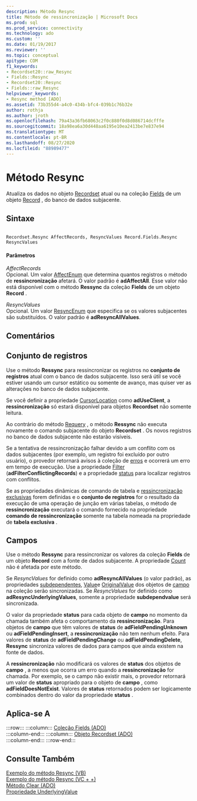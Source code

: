 ```yaml
---
description: Método Resync
title: Método de ressincronização | Microsoft Docs
ms.prod: sql
ms.prod_service: connectivity
ms.technology: ado
ms.custom: ''
ms.date: 01/19/2017
ms.reviewer: ''
ms.topic: conceptual
apitype: COM
f1_keywords:
- Recordset20::raw_Resync
- Fields::Resync
- Recordset20::Resync
- Fields::raw_Resync
helpviewer_keywords:
- Resync method [ADO]
ms.assetid: 73b355d4-a4c0-434b-bfc4-039b1c76b32e
author: rothja
ms.author: jroth
ms.openlocfilehash: 79a43a36fb68063c2f0c880f0d8d086714dcfffe
ms.sourcegitcommit: 18a98ea6a30d448aa6195e10ea2413be7e837e94
ms.translationtype: MT
ms.contentlocale: pt-BR
ms.lasthandoff: 08/27/2020
ms.locfileid: "88989477"
---
```

# <a name="resync-method"></a>Método Resync
Atualiza os dados no objeto [Recordset](./recordset-object-ado.md) atual ou na coleção [Fields](./fields-collection-ado.md) de um objeto [Record](./record-object-ado.md) , do banco de dados subjacente.  
  
## <a name="syntax"></a>Sintaxe  
  
```  
  
Recordset.Resync AffectRecords, ResyncValues Record.Fields.Resync ResyncValues  
```  
  
#### <a name="parameters"></a>Parâmetros  
 *AffectRecords*  
 Opcional. Um valor [AffectEnum](./affectenum.md) que determina quantos registros o método de **ressincronização** afetará. O valor padrão é **adAffectAll**. Esse valor não está disponível com o método **Ressync** da coleção **Fields** de um objeto **Record** .  
  
 *ResyncValues*  
 Opcional. Um valor [ResyncEnum](./resyncenum.md) que especifica se os valores subjacentes são substituídos. O valor padrão é **adResyncAllValues**.  
  
## <a name="remarks"></a>Comentários  
  
## <a name="recordset"></a>Conjunto de registros  
 Use o método **Ressync** para ressincronizar os registros no **conjunto de registros** atual com o banco de dados subjacente. Isso será útil se você estiver usando um cursor estático ou somente de avanço, mas quiser ver as alterações no banco de dados subjacente.  
  
 Se você definir a propriedade [CursorLocation](./cursorlocation-property-ado.md) como **adUseClient**, a **ressincronização** só estará disponível para objetos **Recordset** não somente leitura.  
  
 Ao contrário do método [Requery](./requery-method.md) , o método **Ressync** não executa novamente o comando subjacente do objeto **Recordset** . Os novos registros no banco de dados subjacente não estarão visíveis.  
  
 Se a tentativa de ressincronização falhar devido a um conflito com os dados subjacentes (por exemplo, um registro foi excluído por outro usuário), o provedor retornará avisos à coleção de [erros](./errors-collection-ado.md) e ocorrerá um erro em tempo de execução. Use a propriedade [Filter](./filter-property.md) (**adFilterConflictingRecords**) e a propriedade [status](./status-property-ado-recordset.md) para localizar registros com conflitos.  
  
 Se as propriedades dinâmicas de comando de tabela e [ressincronização](./resync-command-property-dynamic-ado.md) [exclusivas](./unique-table-unique-schema-unique-catalog-properties-dynamic-ado.md) forem definidas e o **conjunto de registros** for o resultado da execução de uma operação de junção em várias tabelas, o método de **ressincronização** executará o comando fornecido na propriedade **comando de ressincronização** somente na tabela nomeada na propriedade de **tabela exclusiva** .  
  
## <a name="fields"></a>Campos  
 Use o método **Ressync** para ressincronizar os valores da coleção **Fields** de um objeto **Record** com a fonte de dados subjacente. A propriedade [Count](./count-property-ado.md) não é afetada por este método.  
  
 Se *ResyncValues* for definido como **adResyncAllValues** (o valor padrão), as propriedades [subdependentes](./underlyingvalue-property.md), [Value](./value-property-ado.md)e [OriginalValue](./originalvalue-property-ado.md) dos objetos de [campo](./field-object.md) na coleção serão sincronizadas. Se *ResyncValues* for definido como **adResyncUnderlyingValues**, somente a propriedade **subdependvalue** será sincronizada.  
  
 O valor da propriedade **status** para cada objeto de **campo** no momento da chamada também afeta o comportamento da **ressincronização**. Para objetos de **campo** que têm valores de **status** de **adFieldPendingUnknown** ou **adFieldPendingInsert**, a **ressincronização** não tem nenhum efeito. Para valores de **status** de **adFieldPendingChange** ou **adFieldPendingDelete**, **Ressync** sincroniza valores de dados para campos que ainda existem na fonte de dados.  
  
 A **ressincronização** não modificará os valores de **status** dos objetos de **campo** , a menos que ocorra um erro quando a **ressincronização** for chamada. Por exemplo, se o campo não existir mais, o provedor retornará um valor de **status** apropriado para o objeto de **campo** , como **adFieldDoesNotExist**. Valores de **status** retornados podem ser logicamente combinados dentro do valor da propriedade **status** .  
  
## <a name="applies-to"></a>Aplica-se A  

:::row:::
    :::column:::
        [Coleção Fields (ADO)](./fields-collection-ado.md)  
    :::column-end:::
    :::column:::
        [Objeto Recordset (ADO)](./recordset-object-ado.md)  
    :::column-end:::
:::row-end:::

## <a name="see-also"></a>Consulte Também  
 [Exemplo do método Resync (VB)](./resync-method-example-vb.md)   
 [Exemplo do método Resync (VC + +)](./resync-method-example-vc.md)   
 [Método Clear (ADO)](./clear-method-ado.md)   
 [Propriedade UnderlyingValue](./underlyingvalue-property.md)